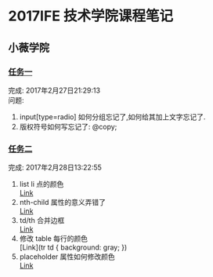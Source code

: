 # 2017IFE 技术学院课程笔记

## 小薇学院

### [任务一](https://weisiwu.github.io/2017IFE-/%E5%B0%8F%E8%96%87%E5%AD%A6%E9%99%A2/task1.html)  

完成: 2017年2月27日21:29:13  
问题:  
1. input[type=radio] 如何分组忘记了,如何给其加上文字忘记了.  
1. 版权符号如何写忘记了: @copy;  

### [任务二](https://weisiwu.github.io/2017IFE-/%E5%B0%8F%E8%96%87%E5%AD%A6%E9%99%A2/task2.html)  

完成: 2017年2月28日13:22:55
1. list li 点的颜色  
	[Link](https://www.zhihu.com/question/30666575)  
1. nth-child 属性的意义弄错了  
	[Link](http://www.w3school.com.cn/cssref/css_selectors.asp)  
1. td/th 合并边框  
	[Link](http://blog.csdn.net/cgwcgw_/article/details/42193825)  
1. 修改 table 每行的颜色  
	[Link](tr td { background: gray; })  
1. placeholder 属性如何修改颜色  
	[Link](http://www.jb51.net/html5/171764.html)  
